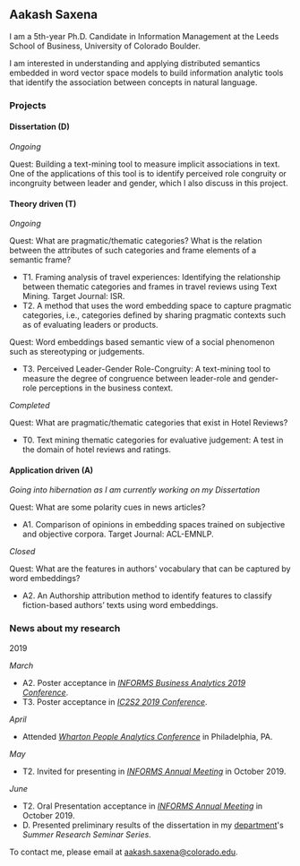 ## Aakash Saxena

I am a 5th-year Ph.D. Candidate in Information Management at the Leeds School of Business, University of Colorado Boulder.

I am interested in understanding and applying distributed semantics embedded in word vector space models to build information analytic tools that identify the association between concepts in natural language.

### Projects

#### Dissertation (D)
_Ongoing_

Quest: Building a text-mining tool to measure implicit associations in text. One of the applications of this tool is to identify perceived role congruity or incongruity between leader and gender, which I also discuss in this project.

#### Theory driven (T)
_Ongoing_

Quest: What are pragmatic/thematic categories? What is the relation between the attributes of such categories and frame elements of a semantic frame?
- T1. Framing analysis of travel experiences: Identifying the relationship between thematic categories and frames in travel reviews using Text Mining. Target Journal: ISR.
- T2. A method that uses the word embedding space to capture pragmatic categories, i.e., categories defined by sharing pragmatic contexts such as of evaluating leaders or products.

Quest: Word embeddings based semantic view of a social phenomenon such as stereotyping or judgements.
- T3. Perceived Leader-Gender Role-Congruity: A text-mining tool to measure the degree of congruence between leader-role and gender-role perceptions in the business context.

_Completed_

Quest: What are pragmatic/thematic categories that exist in Hotel Reviews?
- T0. Text mining thematic categories for evaluative judgement: A test in the domain of hotel reviews and ratings.

#### Application driven (A)
_Going into hibernation as I am currently working on my Dissertation_

Quest: What are some polarity cues in news articles?
- A1. Comparison of opinions in embedding spaces trained on subjective and objective corpora. Target Journal: ACL-EMNLP.

_Closed_

Quest: What are the features in authors' vocabulary that can be captured by word embeddings?
- A2. An Authorship attribution method to identify features to classify fiction-based authors’ texts using word embeddings.

### News about my research

2019

_March_
- A2. Poster acceptance in _[INFORMS Business Analytics 2019 Conference](http://meetings2.informs.org/wordpress/analytics2019/)_.
- T3. Poster acceptance in _[IC2S2 2019 Conference](https://2019.ic2s2.org/)_.

_April_
- Attended _[Wharton People Analytics Conference](https://wpa.wharton.upenn.edu/conference/)_ in Philadelphia, PA.

_May_
- T2. Invited for presenting in _[INFORMS Annual Meeting](http://meetings2.informs.org/wordpress/seattle2019/)_ in October 2019.

_June_
- T2. Oral Presentation acceptance in _[INFORMS Annual Meeting](http://meetings2.informs.org/wordpress/seattle2019/)_ in October 2019.
- D. Presented preliminary results of the dissertation in my [department](https://www.colorado.edu/business/phd/organizational-behavior-and-information-systems)'s _Summer Research Seminar Series_.
 
To contact me, please email at aakash.saxena@colorado.edu.


